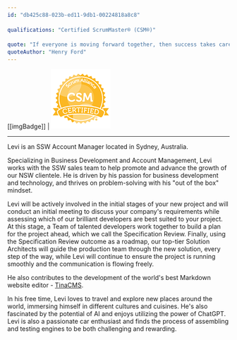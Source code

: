 ```yaml
---
id: "db425c88-023b-ed11-9db1-00224818a8c8"

qualifications: "Certified ScrumMaster® (CSM®)"

quote: "If everyone is moving forward together, then success takes care of itself."
quoteAuthor: "Henry Ford"
---
```

[[imgBadge]]
| ![Image Alt Text](../badges/Certification-scrumalliance-master.png)

---

Levi is an SSW Account Manager located in Sydney, Australia.

Specializing in Business Development and Account Management, Levi works with the SSW sales team to help promote and advance the growth of our NSW clientele. He is driven by his passion for business development and technology, and thrives on problem-solving with his "out of the box" mindset.

Levi will be actively involved in the initial stages of your new project and will conduct an initial meeting to discuss your company's requirements while assessing which of our brilliant developers are best suited to your project. At this stage, a Team of talented developers work together to build a plan for the project ahead, which we call the Specification Review. Finally, using the Specification Review outcome as a roadmap, our top-tier Solution Architects will guide the production team through the new solution, every step of the way, while Levi will continue to ensure the project is running smoothly and the communication is flowing freely.

 He also contributes to the development of the world's best Markdown website editor - [TinaCMS](https://tina.io/).

In his free time, Levi loves to travel and explore new places around the world, immersing himself in different cultures and cuisines. He's also fascinated by the potential of AI and enjoys utilizing the power of ChatGPT. Levi is also a passionate car enthusiast and finds the process of assembling and testing engines to be both challenging and rewarding. 
